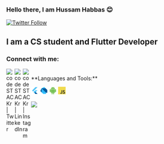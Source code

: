 ### Hello there, I am Hussam Habbas 😊

[![Twitter Follow](https://img.shields.io/twitter/follow/HussamHabbas?color=1DA1F2&logo=twitter&style=for-the-badge)](https://twitter.com/intent/follow?original_referer=https://github.com/HussamHabbas&screen_name=HussamHabbas)

## I am a CS student and Flutter Developer 


### Connect with me:

[<img align="left" alt="codeSTACKr | Twitter" width="22px" src="https://cdn.jsdelivr.net/npm/simple-icons@v3/icons/twitter.svg" />][twitter]
[<img align="left" alt="codeSTACKr | LinkedIn" width="22px" src="https://cdn.jsdelivr.net/npm/simple-icons@v3/icons/linkedin.svg" />][linkedin]
[<img align="left" alt="codeSTACKr | Instagram" width="22px" src="https://cdn.jsdelivr.net/npm/simple-icons@v3/icons/instagram.svg" />][instagram]

<br />
**Languages and Tools:**  

<code><img height="20" src="https://raw.githubusercontent.com/github/explore/80688e429a7d4ef2fca1e82350fe8e3517d3494d/topics/flutter/flutter.png"></code>
<code><img height="20" src="https://raw.githubusercontent.com/github/explore/80688e429a7d4ef2fca1e82350fe8e3517d3494d/topics/dart/dart.png"></code>
<code><img height="20" src="https://raw.githubusercontent.com/github/explore/80688e429a7d4ef2fca1e82350fe8e3517d3494d/topics/android/android.png"></code>
<code><img height="20" src="https://raw.githubusercontent.com/github/explore/80688e429a7d4ef2fca1e82350fe8e3517d3494d/topics/javascript/javascript.png"></code>
   

<a href="https://github.com/iampawan">
  <img align="center" src="https://github-readme-stats.vercel.app/api/top-langs/?username=habbas11&theme=light&hide_langs_below=1" />
</a>


[twitter]: https://twitter.com/HussamHabbas
[instagram]: https://www.instagram.com/habbashussam11
[linkedin]: https://www.linkedin.com/in/mhd-hussam-habbas-b37a00207/
